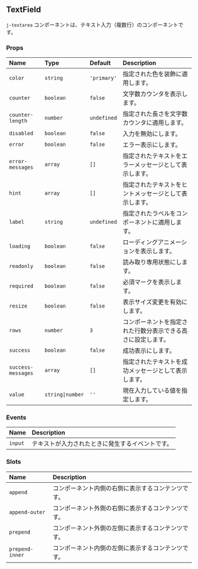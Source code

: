 ## TextField

`j-textarea` コンポーネントは、テキスト入力（複数行）のコンポーネントです。

### Props

|Name|Type|Default|Description|
|:--|:--|:--|:--|
|`color`|`string`|`'primary'`|指定された色を装飾に適用します。|
|`counter`|`boolean`|`false`|文字数カウンタを表示します。|
|`counter-length`|`number`|`undefined`|指定された長さを文字数カウンタに適用します。|
|`disabled`|`boolean`|`false`|入力を無効にします。|
|`error`|`boolean`|`false`|エラー表示にします。|
|`error-messages`|`array`|`[]`|指定されたテキストをエラーメッセージとして表示します。|
|`hint`|`array`|`[]`|指定されたテキストをヒントメッセージとして表示します。|
|`label`|`string`|`undefined`|指定されたラベルをコンポーネントに適用します。|
|`loading`|`boolean`|`false`|ローディングアニメーションを表示します。|
|`readonly`|`boolean`|`false`|読み取り専用状態にします。|
|`required`|`boolean`|`false`|必須マークを表示します。|
|`resize`|`boolean`|`false`|表示サイズ変更を有効にします。|
|`rows`|`number`|`3`|コンポーネントを指定された行数分表示できる高さに設定します。|
|`success`|`boolean`|`false`|成功表示にします。|
|`success-messages`|`array`|`[]`|指定されたテキストを成功メッセージとして表示します。|
|`value`|`string\|number`|`''`|現在入力している値を指定します。|

### Events

|Name|Description|
|:--|:--|
|`input`|テキストが入力されたときに発生するイベントです。|

### Slots

|Name|Description|
|:--|:--|
|`append`|コンポーネント内側の右側に表示するコンテンツです。|
|`append-outer`|コンポーネント外側の右側に表示するコンテンツです。|
|`prepend`|コンポーネント外側の左側に表示するコンテンツです。|
|`prepend-inner`|コンポーネント内側の左側に表示するコンテンツです。|
